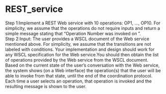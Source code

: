 # REST_service
Step 1:Implement a REST Web service with 10 operations: OP1, …, OP10. For simplicity, we assume that the operations do not require inputs and return a simple message stating that “Operation Number <put operation number here> was invoked on <put date and time here>”.
<br/>
Step 2:Input: The user provides a WSCL document of the Web service mentioned above. For simplicity, we assume that the transitions are not labeled with conditions. Your implementation and design should work for any WSCL specification for the Web service.You should then obtain the list of operations provided by the Web service from the WSCL document. Based on the current state of the user’s conversation with the Web service, the system shows (on a Web interface) the operation(s) that the user will be able to invoke from that state, until the end of the coordination protocol. Each time a user selects an operation, that operation is invoked and the resulting message is shown to the user.
